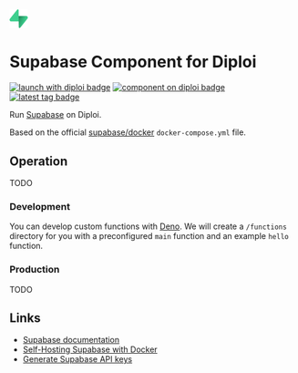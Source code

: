 <img alt="icon" src=".diploi/icon.svg" width="32">

# Supabase Component for Diploi

[![launch with diploi badge](https://diploi.com/launch.svg)](https://diploi.com/component/supabase)
[![component on diploi badge](https://diploi.com/component.svg)](https://diploi.com/component/supabase)
[![latest tag badge](https://badgen.net/github/tag/diploi/component-supabase)](https://diploi.com/component/supabase)

Run [Supabase](https://supabase.com/) on Diploi.

Based on the official [supabase/docker](https://github.com/supabase/supabase/tree/master/docker) `docker-compose.yml` file.

## Operation

TODO

### Development

You can develop custom functions with [Deno](https://deno.com/).
We will create a `/functions` directory for you with a preconfigured `main` function and an example `hello` function.

### Production

TODO

## Links

- [Supabase documentation](https://supabase.com/docs)
- [Self-Hosting Supabase with Docker](https://supabase.com/docs/guides/self-hosting/docker)
- [Generate Supabase API keys](https://supabase.com/docs/guides/self-hosting/docker#generate-api-keys)
